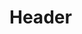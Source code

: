 <!-- TITLE: Spirit Tap -->
<!-- SUBTITLE: Drains your target of life energy, siphoning between 202 and 210 hit points. -->

# Header